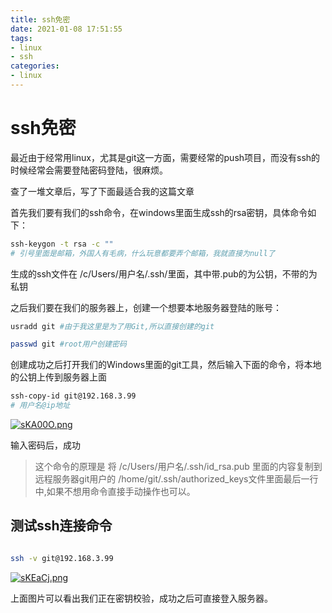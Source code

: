 ```yaml
---
title: ssh免密
date: 2021-01-08 17:51:55
tags:
- linux
- ssh
categories:
- linux
---
```



# ssh免密

最近由于经常用linux，尤其是git这一方面，需要经常的push项目，而没有ssh的时候经常会需要登陆密码登陆，很麻烦。


查了一堆文章后，写了下面最适合我的这篇文章

首先我们要有我们的ssh命令，在windows里面生成ssh的rsa密钥，具体命令如下：

```bash
ssh-keygon -t rsa -c ""
# 引号里面是邮箱，外国人有毛病，什么玩意都要弄个邮箱，我就直接为null了

```

生成的ssh文件在 /c/Users/用户名/.ssh/里面，其中带.pub的为公钥，不带的为私钥

之后我们要在我们的服务器上，创建一个想要本地服务器登陆的账号：

```bash
usradd git #由于我这里是为了用Git,所以直接创建的git

passwd git #root用户创建密码

```

创建成功之后打开我们的Windows里面的git工具，然后输入下面的命令，将本地的公钥上传到服务器上面


```bash
ssh-copy-id git@192.168.3.99
# 用户名@ip地址
```

[![sKA00O.png](https://s3.ax1x.com/2021/01/08/sKA00O.png)](https://imgchr.com/i/sKA00O)

输入密码后，成功

> 这个命令的原理是 将 /c/Users/用户名/.ssh/id_rsa.pub 里面的内容复制到 远程服务器git用户的 /home/git/.ssh/authorized_keys文件里面最后一行中,如果不想用命令直接手动操作也可以。


## 测试ssh连接命令

```bash

ssh -v git@192.168.3.99
```

[![sKEaCj.png](https://s3.ax1x.com/2021/01/08/sKEaCj.png)](https://imgchr.com/i/sKEaCj)

上面图片可以看出我们正在密钥校验，成功之后可直接登入服务器。


